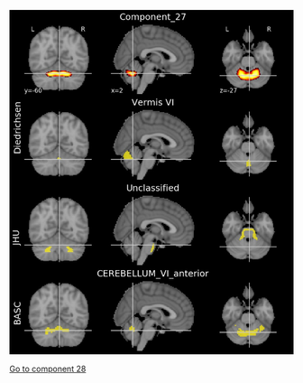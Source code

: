 ![27](preliminary/27.jpg "Component 27")

[Go to component 28](https://parietal-inria.github.io/MODL_atlas/64/28 "Component 28")
